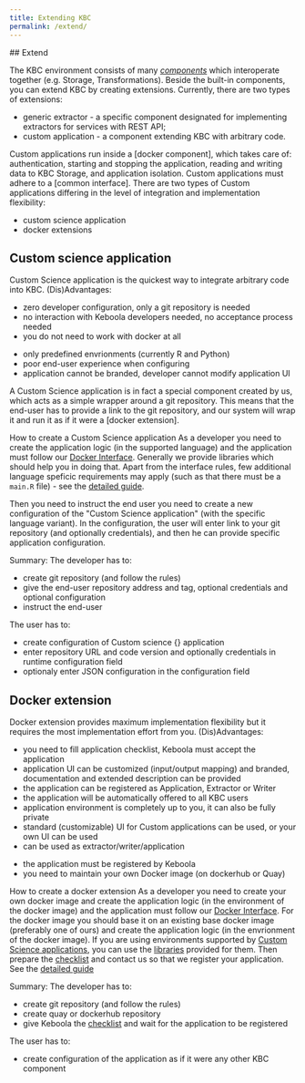 ```yaml
---
title: Extending KBC
permalink: /extend/
---
```


## Extend

The KBC environment consists of many [*components*](/architecture/) which interoperate together (e.g. Storage, Transformations). Beside the built-in components, you can extend KBC by creating extensions. Currently, there are two types of extensions:

* generic extractor - a specific component designated for implementing extractors for services with REST API;
* custom application - a component extending KBC with arbitrary code. 

Custom applications run inside a [docker component], which takes care of: authentication, starting and stopping the application, reading and writing data to KBC Storage, and application isolation. Custom applications must adhere to a [common interface]. There are two types of Custom applications differing in the level of integration and implementation flexibility:

* custom science application
* docker extensions 


## Custom science application

Custom Science application is the quickest way to integrate arbitrary code into KBC. 
(Dis)Advantages:
+ zero developer configuration, only a git repository is needed
+ no interaction with Keboola developers needed, no acceptance process needed
+ you do not need to work with docker at all 
- only predefined envrionments (currently R and Python)
- poor end-user experience when configuring
- application cannot be branded, developer cannot modify application UI

A Custom Science application is in fact a special component created by us, which acts as a simple wrapper around a git repository. This means that the end-user has to provide a link to the git repository, and our system will wrap it and run it as if it were a [docker extension].

How to create a Custom Science application
As a developer you need to create the application logic (in the supported language) and the application must follow our [Docker Interface](). Generally we provide libraries which should help you in doing that. Apart from the interface rules, few additional language speficic requirements may apply (such as that there must be a `main.R` file) - see the [detailed guide](/extend/custom-science/). 

Then you need to instruct the end user you need to create a new configuration of the "Custom Science application" (with the specific language variant). In the configuration, the user will enter link to your git repository (and optionally credentials), and then he can provide specific application configuration.

Summary:
The developer has to:
- create git repository (and follow the rules)
- give the end-user repository address and tag, optional credentials and optional configuration
- instruct the end-user

The user has to:
- create configuration of Custom science {} application
- enter repository URL and code version and optionally credentials in runtime configuration field
- optionaly enter JSON configuration in the configuration field


## Docker extension

Docker extension provides maximum implementation flexibility but it requires the most implementation effort from you. 
(Dis)Advantages:
+ you need to fill application checklist, Keboola must accept the application
+ application UI can be customized (input/output mapping) and branded, documentation and extended description can be provided
+ the application can be registered as Application, Extractor or Writer
+ the application will be automatically offered to all KBC users
+ application environment is completely up to you, it can also be fully private
+ standard (customizable) UI for Custom applications can be used, or your own UI can be used
+ can be used as extractor/writer/application
- the application must be registered by Keboola
- you need to maintain your own Docker image (on dockerhub or Quay)

How to create a docker extension
As a developer you need to create your own docker image and create the application logic (in the environment of the docker image) and the application must follow our [Docker Interface](). 
For the docker image you should base it on an existing base docker image (preferably one of ours) and create the application logic (in the envrionment of the docker image). If you are using environments supported by [Custom Science applications](), you can use the [libraries]() provided for them. Then prepare the [checklist]() and contact us so that we register your application. See the [detailed guide](/extend/docker/docker-extensions)

Summary:
The developer has to:
- create git repository (and follow the rules)
- create quay or dockerhub repository
- give Keboola the [checklist]() and wait for the application to be registered

The user has to:
- create configuration of the application as if it were any other KBC component
